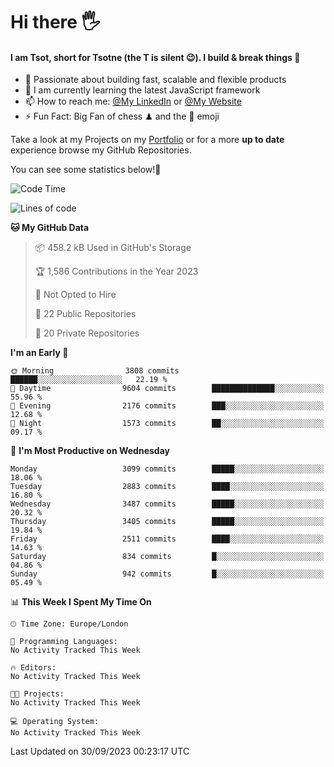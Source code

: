 # Hi there :raised_hand_with_fingers_splayed:
#### I am Tsot, short for Tsotne (the T is silent :wink:). I build & break things :space_invader:
- :telescope: Passionate about building fast, scalable and flexible products
- :seedling: I am currently learning the latest JavaScript framework 
- :mailbox: How to reach me: [@My LinkedIn](https://www.linkedin.com/in/tsotne-gvadzabia/) or [@My Website](https://tsotne.co.uk/contact)
- :zap: Fun Fact: Big Fan of chess ♟ and the 👾 emoji

Take a look at my Projects on my [Portfolio](https://tsotne.co.uk/) or for a more **up to date** experience browse my GitHub Repositories.

You can see some statistics below!:space_invader:
<!--START_SECTION:waka-->
![Code Time](http://img.shields.io/badge/Code%20Time-761%20hrs%202%20mins-blue)

![Lines of code](https://img.shields.io/badge/From%20Hello%20World%20I%27ve%20Written-7.5%20million%20lines%20of%20code-blue)

**🐱 My GitHub Data** 

> 📦 458.2 kB Used in GitHub's Storage 
 > 
> 🏆 1,586 Contributions in the Year 2023
 > 
> 🚫 Not Opted to Hire
 > 
> 📜 22 Public Repositories 
 > 
> 🔑 20 Private Repositories 
 > 
**I'm an Early 🐤** 

```text
🌞 Morning                3808 commits        ██████░░░░░░░░░░░░░░░░░░░   22.19 % 
🌆 Daytime                9604 commits        ██████████████░░░░░░░░░░░   55.96 % 
🌃 Evening                2176 commits        ███░░░░░░░░░░░░░░░░░░░░░░   12.68 % 
🌙 Night                  1573 commits        ██░░░░░░░░░░░░░░░░░░░░░░░   09.17 % 
```
📅 **I'm Most Productive on Wednesday** 

```text
Monday                   3099 commits        █████░░░░░░░░░░░░░░░░░░░░   18.06 % 
Tuesday                  2883 commits        ████░░░░░░░░░░░░░░░░░░░░░   16.80 % 
Wednesday                3487 commits        █████░░░░░░░░░░░░░░░░░░░░   20.32 % 
Thursday                 3405 commits        █████░░░░░░░░░░░░░░░░░░░░   19.84 % 
Friday                   2511 commits        ████░░░░░░░░░░░░░░░░░░░░░   14.63 % 
Saturday                 834 commits         █░░░░░░░░░░░░░░░░░░░░░░░░   04.86 % 
Sunday                   942 commits         █░░░░░░░░░░░░░░░░░░░░░░░░   05.49 % 
```


📊 **This Week I Spent My Time On** 

```text
🕑︎ Time Zone: Europe/London

💬 Programming Languages: 
No Activity Tracked This Week

🔥 Editors: 
No Activity Tracked This Week

🐱‍💻 Projects: 
No Activity Tracked This Week

💻 Operating System: 
No Activity Tracked This Week
```


 Last Updated on 30/09/2023 00:23:17 UTC
<!--END_SECTION:waka-->

